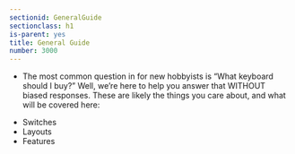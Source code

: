 ```yaml
---
sectionid: GeneralGuide
sectionclass: h1
is-parent: yes
title: General Guide
number: 3000
---
```

- The most common question in for new hobbyists is “What keyboard should I buy?” Well, we’re here to help you answer that WITHOUT biased responses.
These are likely the things you care about, and what will be covered here:
<ul> 
   	<li>Switches</li>
	<li>Layouts</li>
	<li>Features</li>
</ul>